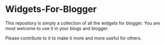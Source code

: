 # Widgets-For-Blogger

This repository is simply a collection of all the widgets for blogger. You are most welcome to 
use it in your blogs and blogger. 

Please contribute to it to make it more and more useful for others.

